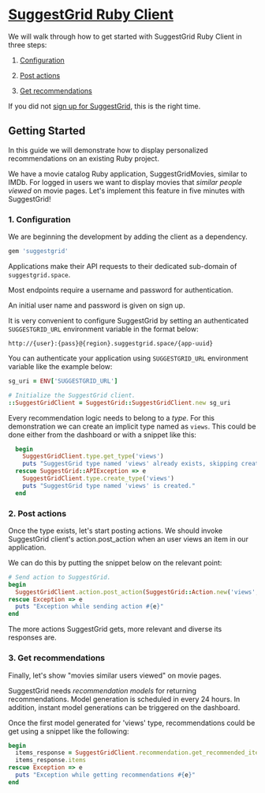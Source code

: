 # [ SuggestGrid Ruby Client ]( http://www.github.com/suggestgrid/suggestgrid-ruby )

We will walk through how to get started with SuggestGrid Ruby Client in three steps:
    
1. [Configuration](#1-configuration)
    
2. [Post actions](#2-post-actions)
    
3. [Get recommendations](#3-get-recommendations)

If you did not [sign up for SuggestGrid](https://dashboard.suggestgrid.com/users/sign_up), this is the right time.

## Getting Started

In this guide we will demonstrate how to display personalized recommendations on an existing Ruby project.

We have a movie catalog Ruby application, SuggestGridMovies, similar to IMDb.
For logged in users we want to display movies that *similar people viewed* on movie pages.
Let's implement this feature in five minutes with SuggestGrid!

### 1. Configuration

We are beginning the development by adding the client as a dependency.

```ruby
gem 'suggestgrid'
```



Applications make their API requests to their dedicated sub-domain of `suggestgrid.space`.

Most endpoints require a username and password for authentication.

An initial user name and password is given on sign up.

It is very convenient to configure SuggestGrid by setting an authenticated `SUGGESTGRID_URL` environment variable in the format below:

`http://{user}:{pass}@{region}.suggestgrid.space/{app-uuid}`

You can authenticate your application using `SUGGESTGRID_URL` environment variable like the example below:

```ruby
sg_uri = ENV['SUGGESTGRID_URL']

# Initialize the SuggestGrid client.
::SuggestGridClient = SuggestGrid::SuggestGridClient.new sg_uri
```


Every recommendation logic needs to belong to a *type*.
For this demonstration we can create an implicit type named as `views`.
This could be done either from the dashboard or with a snippet like this:

```ruby
  begin
    SuggestGridClient.type.get_type('views')
    puts "SuggestGrid type named 'views' already exists, skipping creation."
  rescue SuggestGrid::APIException => e
    SuggestGridClient.type.create_type('views')
    puts "SuggestGrid type named 'views' is created."
  end
```



### 2. Post actions

Once the type exists, let's start posting actions.
We should invoke SuggestGrid client's action.post_action when an user views an item in our application.

We can do this by putting the snippet below on the relevant point:

```ruby
# Send action to SuggestGrid.
begin
  SuggestGridClient.action.post_action(SuggestGrid::Action.new('views',user.id, self.id))
rescue Exception => e
  puts "Exception while sending action #{e}"
end
```


The more actions SuggestGrid gets, more relevant and diverse its responses are.


### 3. Get recommendations

Finally, let's show "movies similar users viewed" on movie pages.

SuggestGrid needs *recommendation models* for returning recommendations.
Model generation is scheduled in every 24 hours.
In addition, instant model generations can be triggered on the dashboard.

Once the first model generated for 'views' type, recommendations could be get using a snippet like the following:

```ruby
begin
  items_response = SuggestGridClient.recommendation.get_recommended_items({type: 'view', user_id: user.id, size: size})
  items_response.items
rescue Exception => e
  puts "Exception while getting recommendations #{e}"
end
```
